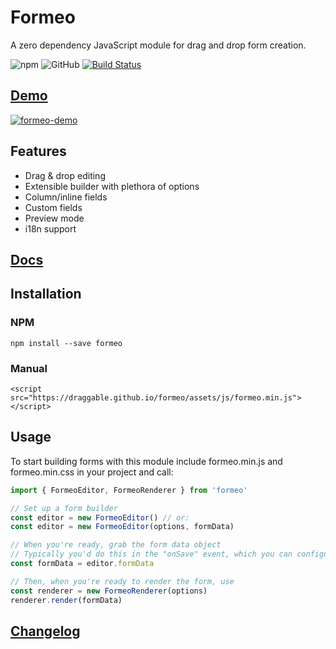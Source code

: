 # Formeo

A zero dependency JavaScript module for drag and drop form creation.

![npm](https://img.shields.io/npm/v/formeo.svg) ![GitHub](https://img.shields.io/github/license/Draggable/formeo.svg) [![Build Status](https://travis-ci.com/Draggable/formeo.svg?branch=master)](https://travis-ci.com/Draggable/formeo)

## [Demo](https://draggable.github.io/formeo/)

[![formeo-demo](https://user-images.githubusercontent.com/1457540/54798148-72c3c400-4c14-11e9-9d3f-bafe1ce0c8c1.gif)](https://draggable.github.io/formeo/)

## Features

- Drag & drop editing
- Extensible builder with plethora of options
- Column/inline fields
- Custom fields
- Preview mode
- i18n support

## [Docs](https://github.com/Draggable/formeo/blob/master/docs/README.md)

## Installation

### NPM

```
npm install --save formeo
```

### Manual

```
<script src="https://draggable.github.io/formeo/assets/js/formeo.min.js"></script>
```

## Usage

To start building forms with this module include formeo.min.js and formeo.min.css in your project and call:

```javascript
import { FormeoEditor, FormeoRenderer } from 'formeo'

// Set up a form builder
const editor = new FormeoEditor() // or:
const editor = new FormeoEditor(options, formData)

// When you're ready, grab the form data object
// Typically you'd do this in the "onSave" event, which you can configure through the editor's options object
const formData = editor.formData

// Then, when you're ready to render the form, use
const renderer = new FormeoRenderer(options)
renderer.render(formData)
```

## [Changelog](https://github.com/Draggable/formeo/blob/master/CHANGELOG.md)
